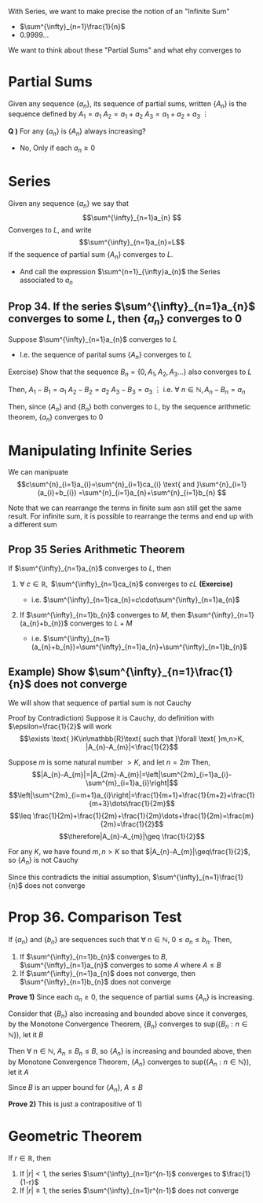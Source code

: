 With Series, we want to make precise the notion of an "Infinite Sum"
- $\sum^{\infty}_{n=1}\frac{1}{n}$
- $0.9999\dots$

We want to think about these "Partial Sums" and what ehy converges to

# Partial Sums
Given any sequence $\{a_{n}\}$, its sequence of partial sums, written $\{A_{n}\}$ is the sequence defined by
$A_{1}=a_{1}$
$A_{2}=a_{1}+a_{2}$
$A_{3}=a_{1}+a_{2}+a_{3}$
 $\vdots$

**Q )**
For any $\{a_{n}\}$ is $\{A_{n}\}$ always increasing?
- No, Only if each $a_{n}\geq 0$

# Series
Given any sequence $\{a_{n}\}$ we say that 
$$\sum^{\infty}_{n=1}a_{n} $$
Converges to $L$, and write $$\sum^{\infty}_{n=1}a_{n}=L$$
If the sequence of partial sum $\{A_{n}\}$ converges to $L$.
- And call the expression $\sum^{n=1}_{\infty}a_{n}$ the Series associated to $a_{n}$

## Prop 34. If the series $\sum^{\infty}_{n=1}a_{n}$ converges to some $L$, then $\{a_{n}\}$ converges to 0
Suppose $\sum^{\infty}_{n=1}a_{n}$ converges to $L$
- I.e. the sequence of parital sums $\{A_{n}\}$ converges to $L$

Exercise) Show that the sequence $B_{n}=\{0, A_{1}, A_{2}, A_{3}\dots\}$ also converges to $L$

Then, 
$A_{1}-B_{1}=a_{1}$
$A_{2}-B_{2}=a_{2}$
$A_{3}-B_{3}=a_{3}$
 $\vdots$
i.e. $\forall \text{ }n\in\mathbb{N}, A_{n}-B_{n}=a_{n}$

Then, since $\{A_{n}\}$ and $\{B_{n}\}$ both converges to $L$, by the sequence arithmetic theorem, $\{a_{n}\}$ converges to 0

# Manipulating Infinite Series
We can manipuate
$$c\sum^{n}_{i=1}a_{i}=\sum^{n}_{i=1}ca_{i}  \text{ and }\sum^{n}_{i=1}(a_{i}+b_{i}) =\sum^{n}_{i=1}a_{n}+\sum^{n}_{i=1}b_{n}  $$

Note that we can rearrange the terms in finite sum asn still get the same result. For infinite sum, it is possible to rearrange the terms and end up with a different sum

## Prop 35 Series Arithmetic Theorem
If $\sum^{\infty}_{n=1}a_{n}$ converges to $L$, then
1) $\forall \text{ } c\in\mathbb{R}, \text{ }$ $\sum^{\infty}_{n=1}ca_{n}$ converges to $cL$ **(Exercise)**
	- i.e. $\sum^{\infty}_{n=1}ca_{n}=c\cdot\sum^{\infty}_{n=1}a_{n}$

2) If $\sum^{\infty}_{n=1}b_{n}$ converges to $M$, then $\sum^{\infty}_{n=1}(a_{n}+b_{n})$ converges to $L+M$
	- i.e. $\sum^{\infty}_{n=1}(a_{n}+b_{n})=\sum^{\infty}_{n=1}a_{n}+\sum^{\infty}_{n=1}b_{n}$


## Example) Show $\sum^{\infty}_{n=1}\frac{1}{n}$ does not converge
We will show that sequence of partial sum is not Cauchy

Proof by Contradiction) Suppose it is Cauchy, do definition with $\epsilon=\frac{1}{2}$ will work
$$\exists \text{ }K\in\mathbb{R}\text{ such that }\forall \text{ }m,n>K, |A_{n}-A_{m}|<\frac{1}{2}$$

Suppose $m$ is some natural number $>K$, and let $n=2m$
Then, 
$$|A_{n}-A_{m}|=|A_{2m}-A_{m}|=\left|\sum^{2m}_{i=1}a_{i}-\sum^{m}_{i=1}a_{i}\right|$$
$$\left|\sum^{2m}_{i=m+1}a_{i}\right|=\frac{1}{m+1}+\frac{1}{m+2}+\frac{1}{m+3}\dots\frac{1}{2m}$$
$$\leq  \frac{1}{2m}+\frac{1}{2m}+\frac{1}{2m}\dots+\frac{1}{2m}=\frac{m}{2m}=\frac{1}{2}$$
$$\therefore|A_{n}-A_{m}|\geq  \frac{1}{2}$$

For any $K$, we have found $m,n>K$ so that $|A_{n}-A_{m}|\geq\frac{1}{2}$, so $\{A_{n}\}$ is not Cauchy

Since this contradicts the initial assumption, $\sum^{\infty}_{n=1}\frac{1}{n}$ does not converge

# Prop 36. Comparison Test
If $\{a_{n}\}$ and $\{b_{n}\}$ are sequences such that $\forall \text{ }n\in\mathbb{N}$, $0\leq a_{n}\leq b_{n}$. Then,
1) If $\sum^{\infty}_{n=1}b_{n}$ converges to $B$, $\sum^{\infty}_{n=1}a_{n}$ converges to some $A$ where $A\leq B$
2) If $\sum^{\infty}_{n=1}a_{n}$ does not converge, then $\sum^{\infty}_{n=1}b_{n}$ does not converge

**Prove 1)**
Since each $a_{n}\geq 0$, the sequence of partial sums $\{A_{n}\}$ is increasing.

Consider that $\{B_{n}\}$ also increasing and bounded above since it converges, by the Monotone Convergence Theorem, $\{B_{n}\}$ converges to $\text{sup}(\{B_{n}:n\in\mathbb{N}\})$, let it $B$

Then $\forall \text{ }n\in\mathbb{N}$, $A_{n}\leq B_{n}\leq B$, so $\{A_{n}\}$ is increasing and bounded above, then by Monotone Convergence Theorem, $\{A_{n}\}$ converges to $\text{sup}(\{A_{n}:n\in\mathbb{N}\})$, let it $A$

Since $B$ is an upper bound for $\{A_{n}\}$, $A\leq B$

**Prove 2)**
This is just a contrapositive of 1)


# Geometric Theorem
If $r\in\mathbb{R}$, then
1) If $|r|<1$, the series $\sum^{\infty}_{n=1}r^{n-1}$ converges to $\frac{1}{1-r}$
2) If $|r|\geq 1$, the series $\sum^{\infty}_{n=1}r^{n-1}$ does not converge


